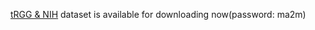 [tRGG & NIH](https://pan.baidu.com/s/1Q2hAk-pFttSbvt1V_QjrQg) dataset is available for downloading now(password: ma2m)
